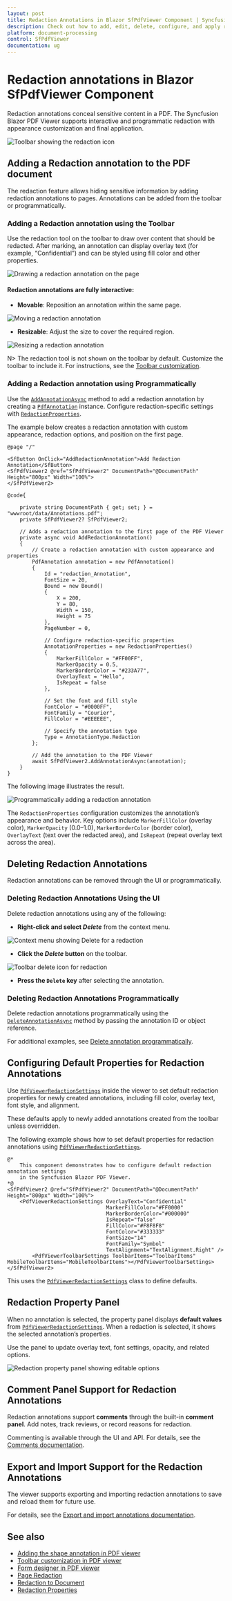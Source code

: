 ```yaml
---
layout: post
title: Redaction Annotations in Blazor SfPdfViewer Component | Syncfusion
description: Check out how to add, edit, delete, configure, and apply redaction annotations in the Syncfusion Blazor SfPdfViewer component.
platform: document-processing
control: SfPdfViewer
documentation: ug
---
```


# Redaction annotations in Blazor SfPdfViewer Component

Redaction annotations conceal sensitive content in a PDF. The Syncfusion Blazor PDF Viewer supports interactive and programmatic redaction with appearance customization and final application.

![Toolbar showing the redaction icon](redaction-annotations-images/redaction-icon-toolbar.png)

## Adding a Redaction annotation to the PDF document

The redaction feature allows hiding sensitive information by adding redaction annotations to pages. Annotations can be added from the toolbar or programmatically.

### Adding a Redaction annotation using the Toolbar

Use the redaction tool on the toolbar to draw over content that should be redacted. After marking, an annotation can display overlay text (for example, “Confidential”) and can be styled using fill color and other properties.

![Drawing a redaction annotation on the page](redaction-annotations-images/adding-redaction-annotation.png)

#### Redaction annotations are fully interactive:

* **Movable**: Reposition an annotation within the same page.

![Moving a redaction annotation](redaction-annotations-images/moving-redaction-annotation.png)

* **Resizable**: Adjust the size to cover the required region.

![Resizing a redaction annotation](redaction-annotations-images/resizing-redaction-annotation.png)

N> The redaction tool is not shown on the toolbar by default. Customize the toolbar to include it. For instructions, see the [Toolbar customization](./../toolbar-customization).

### Adding a Redaction annotation using Programmatically

Use the [`AddAnnotationAsync`](https://help.syncfusion.com/cr/blazor/Syncfusion.Blazor.PdfViewer.SfPdfViewer2.html#Syncfusion_Blazor_PdfViewer_SfPdfViewer2_AddAnnotationAsync_Syncfusion_Blazor_PdfViewer_PdfAnnotation_) method to add a redaction annotation by creating a [`PdfAnnotation`](https://help.syncfusion.com/cr/blazor/Syncfusion.Blazor.PdfViewer.PdfAnnotation.html) instance. Configure redaction-specific settings with [`RedactionProperties`](https://help.syncfusion.com/cr/blazor/Syncfusion.Blazor.PdfViewer.RedactionProperties.html).

The example below creates a redaction annotation with custom appearance, redaction options, and position on the first page.

```cshtml
@page "/"

<SfButton OnClick="AddRedactionAnnotation">Add Redaction Annotation</SfButton>
<SfPdfViewer2 @ref="SfPdfViewer2" DocumentPath="@DocumentPath" Height="800px" Width="100%">
</SfPdfViewer2>

@code{

    private string DocumentPath { get; set; } = "wwwroot/data/Annotations.pdf";
    private SfPdfViewer2? SfPdfViewer2;

    // Adds a redaction annotation to the first page of the PDF Viewer
    private async void AddRedactionAnnotation()
    {
        // Create a redaction annotation with custom appearance and properties
        PdfAnnotation annotation = new PdfAnnotation()
        {
            Id = "redaction_Annotation",
            FontSize = 20,
            Bound = new Bound()
            {
                X = 200,
                Y = 80,
                Width = 150,
                Height = 75
            },
            PageNumber = 0,

            // Configure redaction-specific properties
            AnnotationProperties = new RedactionProperties()
            {
                MarkerFillColor = "#FF00FF",
                MarkerOpacity = 0.5,
                MarkerBorderColor = "#233A77",
                OverlayText = "Hello",
                IsRepeat = false
            },

            // Set the font and fill style
            FontColor = "#0000FF",
            FontFamily = "Courier",
            FillColor = "#EEEEEE",

            // Specify the annotation type
            Type = AnnotationType.Redaction
        };

        // Add the annotation to the PDF Viewer
        await SfPdfViewer2.AddAnnotationAsync(annotation);
    }
}
```

The following image illustrates the result.

![Programmatically adding a redaction annotation](redaction-annotations-images/programmatically-adding-redaction-annotation.png)

The `RedactionProperties` configuration customizes the annotation’s appearance and behavior. Key options include `MarkerFillColor` (overlay color), `MarkerOpacity` (0.0–1.0), `MarkerBorderColor` (border color), `OverlayText` (text over the redacted area), and `IsRepeat` (repeat overlay text across the area).


## Deleting Redaction Annotations

Redaction annotations can be removed through the UI or programmatically.

### Deleting Redaction Annotations Using the UI

Delete redaction annotations using any of the following:

* **Right-click and select _Delete_** from the context menu.

![Context menu showing Delete for a redaction](redaction-annotations-images/redaction-delete-context-menu.png)

* **Click the _Delete_ button** on the toolbar.

![Toolbar delete icon for redaction](redaction-annotations-images/redaction-delete-icon.png)

* **Press the `Delete` key** after selecting the annotation.

### Deleting Redaction Annotations Programmatically

Delete redaction annotations programmatically using the [`DeleteAnnotationAsync`](https://help.syncfusion.com/cr/blazor/Syncfusion.Blazor.SfPdfViewer.PdfViewerBase.html#Syncfusion_Blazor_SfPdfViewer_PdfViewerBase_DeleteAnnotationsAsync) method by passing the annotation ID or object reference.

For additional examples, see [Delete annotation programmatically](./text-markup-annotation#delete-annotation-programmatically).

## Configuring Default Properties for Redaction Annotations

Use [`PdfViewerRedactionSettings`](https://help.syncfusion.com/cr/blazor/Syncfusion.Blazor.PdfViewer.PdfViewerRedactionSettings.html) inside the viewer to set default redaction properties for newly created annotations, including fill color, overlay text, font style, and alignment.

These defaults apply to newly added annotations created from the toolbar unless overridden.

The following example shows how to set default properties for redaction annotations using [`PdfViewerRedactionSettings`](https://help.syncfusion.com/cr/blazor/Syncfusion.Blazor.PdfViewer.PdfViewerRedactionSettings.html).

```cshtml
@* 
    This component demonstrates how to configure default redaction annotation settings 
    in the Syncfusion Blazor PDF Viewer.
*@
<SfPdfViewer2 @ref="SfPdfViewer2" DocumentPath="@DocumentPath" Height="800px" Width="100%">
    <PdfViewerRedactionSettings OverlayText="Confidential" 
                                MarkerFillColor="#FF0000"
                                MarkerBorderColor="#000000"
                                IsRepeat="false"
                                FillColor="#F8F8F8" 
                                FontColor="#333333"
                                FontSize="14" 
                                FontFamily="Symbol" 
                                TextAlignment="TextAlignment.Right" />
        <PdfViewerToolbarSettings ToolbarItems="ToolbarItems" MobileToolbarItems="MobileToolbarItems"></PdfViewerToolbarSettings>
</SfPdfViewer2>
```

This uses the [`PdfViewerRedactionSettings`](https://help.syncfusion.com/cr/blazor/Syncfusion.Blazor.PdfViewer.PdfViewerRedactionSettings.html) class to define defaults.

## Redaction Property Panel

When no annotation is selected, the property panel displays **default values** from [`PdfViewerRedactionSettings`](https://help.syncfusion.com/cr/blazor/Syncfusion.Blazor.PdfViewer.PdfViewerRedactionSettings.html). When a redaction is selected, it shows the selected annotation’s properties.

Use the panel to update overlay text, font settings, opacity, and related options.

![Redaction property panel showing editable options](redaction-annotations-images/redaction-property-panel.png)

## Comment Panel Support for Redaction Annotations

Redaction annotations support **comments** through the built-in **comment panel**. Add notes, track reviews, or record reasons for redaction.

Commenting is available through the UI and API. For details, see the [Comments documentation](./comments).

## Export and Import Support for the Redaction Annotations

The viewer supports exporting and importing redaction annotations to save and reload them for future use.

For details, see the [Export and import annotations documentation](./import-export-annotation).

## See also

* [Adding the shape annotation in PDF viewer](./shape-annotation)
* [Toolbar customization in PDF viewer](./../toolbar-customization)
* [Form designer in PDF viewer](../form-designer/overview)
* [Page Redaction](./page-redaction)
* [Redaction to Document](./redaction-to-document)
* [Redaction Properties](./redaction-properties)